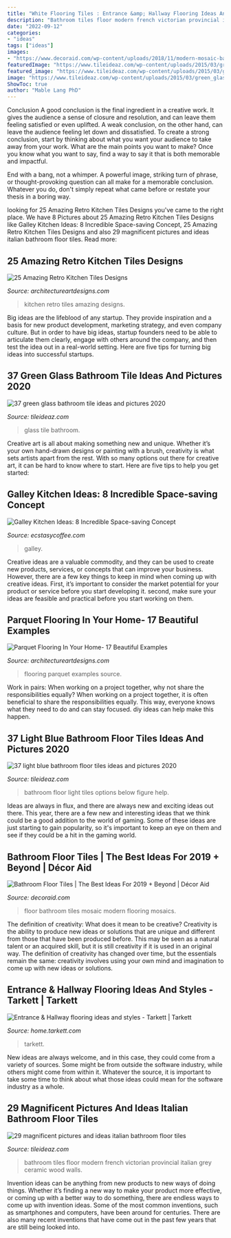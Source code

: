 ```yaml
---
title: "White Flooring Tiles : Entrance &amp; Hallway Flooring Ideas And Styles"
description: "Bathroom tiles floor modern french victorian provincial italian grey ceramic wood walls"
date: "2022-09-12"
categories:
- "ideas"
tags: ["ideas"]
images:
- "https://www.decoraid.com/wp-content/uploads/2018/11/modern-mosaic-bathroom-floor-tiles.jpg"
featuredImage: "https://www.tileideaz.com/wp-content/uploads/2015/03/green_glass_bathroom_tile_8.jpg"
featured_image: "https://www.tileideaz.com/wp-content/uploads/2015/03/green_glass_bathroom_tile_8.jpg"
image: "https://www.tileideaz.com/wp-content/uploads/2015/03/green_glass_bathroom_tile_8.jpg"
ShowToc: true
author: "Mable Lang PhD"
---
```



Conclusion
A good conclusion is the final ingredient in a creative work. It gives the audience a sense of closure and resolution, and can leave them feeling satisfied or even uplifted. A weak conclusion, on the other hand, can leave the audience feeling let down and dissatisfied.
To create a strong conclusion, start by thinking about what you want your audience to take away from your work. What are the main points you want to make? Once you know what you want to say, find a way to say it that is both memorable and impactful.

End with a bang, not a whimper. A powerful image, striking turn of phrase, or thought-provoking question can all make for a memorable conclusion. Whatever you do, don't simply repeat what came before or restate your thesis in a boring way.

	

		
looking for 25 Amazing Retro Kitchen Tiles Designs you've came to the right place. We have 8 Pictures about 25 Amazing Retro Kitchen Tiles Designs like Galley Kitchen Ideas: 8 Incredible Space-saving Concept, 25 Amazing Retro Kitchen Tiles Designs and also 29 magnificent pictures and ideas italian bathroom floor tiles. Read more:
		
    
## 25 Amazing Retro Kitchen Tiles Designs

<img loading=lazy src="https://www.architectureartdesigns.com/wp-content/uploads/2014/01/2319.jpg" onerror="this.onerror=null;this.src='https://tse2.mm.bing.net/th?id=OIP.bEyoIkZSGK6nPE15v2mLtAHaLG&amp;pid=15.1';" alt="25 Amazing Retro Kitchen Tiles Designs">

_Source: architectureartdesigns.com_

>kitchen retro tiles amazing designs. 

	

Big ideas are the lifeblood of any startup. They provide inspiration and a basis for new product development, marketing strategy, and even company culture. But in order to have big ideas, startup founders need to be able to articulate them clearly, engage with others around the company, and then test the idea out in a real-world setting. Here are five tips for turning big ideas into successful startups.

    
## 37 Green Glass Bathroom Tile Ideas And Pictures 2020

<img loading=lazy src="https://www.tileideaz.com/wp-content/uploads/2015/03/green_glass_bathroom_tile_8.jpg" onerror="this.onerror=null;this.src='https://tse2.mm.bing.net/th?id=OIP.-PC_vdSoKPkciNMqIf8a_gHaLH&amp;pid=15.1';" alt="37 green glass bathroom tile ideas and pictures 2020">

_Source: tileideaz.com_

>glass tile bathroom. 

	

Creative art is all about making something new and unique. Whether it’s your own hand-drawn designs or painting with a brush, creativity is what sets artists apart from the rest. With so many options out there for creative art, it can be hard to know where to start. Here are five tips to help you get started: 

    
## Galley Kitchen Ideas: 8 Incredible Space-saving Concept

<img loading=lazy src="https://www.ecstasycoffee.com/wp-content/uploads/2020/12/Galley-Kitchen-full-of-woody-surfaces-800x1200.jpg" onerror="this.onerror=null;this.src='https://tse1.mm.bing.net/th?id=OIP.A99iSRMPybejLRrvFOAHIAHaLH&amp;pid=15.1';" alt="Galley Kitchen Ideas: 8 Incredible Space-saving Concept">

_Source: ecstasycoffee.com_

>galley. 

	

Creative ideas are a valuable commodity, and they can be used to create new products, services, or concepts that can improve your business. However, there are a few key things to keep in mind when coming up with creative ideas. First, it’s important to consider the market potential for your product or service before you start developing it. second, make sure your ideas are feasible and practical before you start working on them.

    
## Parquet Flooring In Your Home- 17 Beautiful Examples

<img loading=lazy src="https://www.architectureartdesigns.com/wp-content/uploads/2015/12/1219.jpg" onerror="this.onerror=null;this.src='https://tse3.mm.bing.net/th?id=OIP.sGB2CLXObnIdXdW6GRC18gAAAA&amp;pid=15.1';" alt="Parquet Flooring In Your Home- 17 Beautiful Examples">

_Source: architectureartdesigns.com_

>flooring parquet examples source. 

	

Work in pairs: When working on a project together, why not share the responsibilities equally?
When working on a project together, it is often beneficial to share the responsibilities equally. This way, everyone knows what they need to do and can stay focused. diy ideas can help make this happen.

    
## 37 Light Blue Bathroom Floor Tiles Ideas And Pictures 2020

<img loading=lazy src="https://www.tileideaz.com/wp-content/uploads/2015/03/light_blue_bathroom_floor_tiles_4.jpg" onerror="this.onerror=null;this.src='https://tse2.mm.bing.net/th?id=OIP.jhuK8CMpT24knO84RN1VfgHaKQ&amp;pid=15.1';" alt="37 light blue bathroom floor tiles ideas and pictures 2020">

_Source: tileideaz.com_

>bathroom floor light tiles options below figure help. 

	

Ideas are always in flux, and there are always new and exciting ideas out there. This year, there are a few new and interesting ideas that we think could be a good addition to the world of gaming. Some of these ideas are just starting to gain popularity, so it's important to keep an eye on them and see if they could be a hit in the gaming world.

    
## Bathroom Floor Tiles | The Best Ideas For 2019 + Beyond | Décor Aid

<img loading=lazy src="https://www.decoraid.com/wp-content/uploads/2018/11/modern-mosaic-bathroom-floor-tiles.jpg" onerror="this.onerror=null;this.src='https://tse1.mm.bing.net/th?id=OIP.yAM4fFTpq_iV3ORgnO-08AAAAA&amp;pid=15.1';" alt="Bathroom Floor Tiles | The Best Ideas For 2019 + Beyond | Décor Aid">

_Source: decoraid.com_

>floor bathroom tiles mosaic modern flooring mosaics. 

	

The definition of creativity: What does it mean to be creative?
Creativity is the ability to produce new ideas or solutions that are unique and different from those that have been produced before. This may be seen as a natural talent or an acquired skill, but it is still creativity if it is used in an original way. The definition of creativity has changed over time, but the essentials remain the same: creativity involves using your own mind and imagination to come up with new ideas or solutions.

    
## Entrance &amp; Hallway Flooring Ideas And Styles - Tarkett | Tarkett

<img loading=lazy src="https://media.tarkett-image.com/large/IN_7806008_004.jpg" onerror="this.onerror=null;this.src='https://tse4.mm.bing.net/th?id=OIP.hvPjf-ruXtKe7SEYIy9qUwHaLZ&amp;pid=15.1';" alt="Entrance &amp; Hallway flooring ideas and styles - Tarkett | Tarkett">

_Source: home.tarkett.com_

>tarkett. 

	

New ideas are always welcome, and in this case, they could come from a variety of sources. Some might be from outside the software industry, while others might come from within it. Whatever the source, it is important to take some time to think about what those ideas could mean for the software industry as a whole.

    
## 29 Magnificent Pictures And Ideas Italian Bathroom Floor Tiles

<img loading=lazy src="http://www.tileideaz.com/wp-content/uploads/2015/10/black-white-modern-bathroom-with-french-provincial-victorian-style-ceramic-bathroom-floor-tiles-wa-and-grey-wood-plank-walls-with-teardrop-pendant-lights.jpg" onerror="this.onerror=null;this.src='https://tse1.mm.bing.net/th?id=OIP.APvng3k_izlhAkh-H5NBzgHaKF&amp;pid=15.1';" alt="29 magnificent pictures and ideas italian bathroom floor tiles">

_Source: tileideaz.com_

>bathroom tiles floor modern french victorian provincial italian grey ceramic wood walls. 

	

Invention ideas can be anything from new products to new ways of doing things. Whether it’s finding a new way to make your product more effective, or coming up with a better way to do something, there are endless ways to come up with invention ideas. Some of the most common inventions, such as smartphones and computers, have been around for centuries. There are also many recent inventions that have come out in the past few years that are still being looked into.

